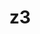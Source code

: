 ---
title: "z3"
layout: cache
categories: [package, develop-2023-06-11]
meta: {"versions": ["4.11.2"], "compilers": ["gcc@=11.1.0", "gcc@=11.3.0"], "oss": ["ubuntu20.04", "ubuntu22.04"], "platforms": ["linux"], "targets": ["x86_64_v3"], "stacks": ["data-vis-sdk", "e4s", "gpu-tests", "ml-linux-x86_64-rocm", "root"], "num_specs": 3, "num_specs_by_stack": {"gpu-tests": 1, "root": 3, "e4s": 1, "data-vis-sdk": 1, "ml-linux-x86_64-rocm": 1}}
spec_details: [{"hash": "lwliab3os7h7roltzligrcbucbwj6cts", "compiler": "gcc@=11.1.0", "versions": ["4.11.2"], "os": "ubuntu20.04", "platform": "linux", "target": "x86_64_v3", "variants": ["build_system=cmake", "build_type=Release", "generator=make", "~gmp", "~ipo", "~python"], "stacks": ["gpu-tests", "root", "e4s"], "size": "-", "tarball": "https://binaries.spack.io/releases/develop-2023-06-11/build_cache/linux-ubuntu20.04-x86_64_v3/gcc-11.1.0/z3-4.11.2/linux-ubuntu20.04-x86_64_v3-gcc-11.1.0-z3-4.11.2-lwliab3os7h7roltzligrcbucbwj6cts.spack"}, {"hash": "etldtoln7ba2v3mcizdwxilipz2zawew", "compiler": "gcc@=11.1.0", "versions": ["4.11.2"], "os": "ubuntu20.04", "platform": "linux", "target": "x86_64_v3", "variants": ["build_system=cmake", "build_type=Release", "generator=make", "~gmp", "~ipo", "~python"], "stacks": ["root", "data-vis-sdk"], "size": "-", "tarball": "https://binaries.spack.io/releases/develop-2023-06-11/build_cache/linux-ubuntu20.04-x86_64_v3/gcc-11.1.0/z3-4.11.2/linux-ubuntu20.04-x86_64_v3-gcc-11.1.0-z3-4.11.2-etldtoln7ba2v3mcizdwxilipz2zawew.spack"}, {"hash": "muknqvf473hgo7p5sszldtiws7f7wpfq", "compiler": "gcc@=11.3.0", "versions": ["4.11.2"], "os": "ubuntu22.04", "platform": "linux", "target": "x86_64_v3", "variants": ["build_system=cmake", "build_type=Release", "generator=make", "~gmp", "~ipo", "~python"], "stacks": ["root", "ml-linux-x86_64-rocm"], "size": "-", "tarball": "https://binaries.spack.io/releases/develop-2023-06-11/build_cache/linux-ubuntu22.04-x86_64_v3/gcc-11.3.0/z3-4.11.2/linux-ubuntu22.04-x86_64_v3-gcc-11.3.0-z3-4.11.2-muknqvf473hgo7p5sszldtiws7f7wpfq.spack"}]
---